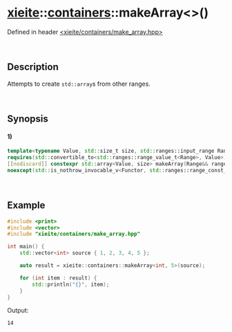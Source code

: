 # [xieite](../../xieite.md)\:\:[containers](../../containers.md)\:\:makeArray\<\>\(\)
Defined in header [<xieite/containers/make_array.hpp>](../../../include/xieite/containers/make_array.hpp)

&nbsp;

## Description
Attempts to create `std::array`s from other ranges.

&nbsp;

## Synopsis
#### 1)
```cpp
template<typename Value, std::size_t size, std::ranges::input_range Range, xieite::concepts::Functor<Value(std::ranges::range_reference_t<Range>)> Functor = decltype(XIEITE_LIFT_UNARY(static_cast<Value>))>
requires(std::convertible_to<std::ranges::range_value_t<Range>, Value>)
[[nodiscard]] constexpr std::array<Value, size> makeArray(Range&& range, Functor&& converter = Functor())
noexcept(std::is_nothrow_invocable_v<Functor, std::ranges::range_const_reference_t<Range>>);
```

&nbsp;

## Example
```cpp
#include <print>
#include <vector>
#include "xieite/containers/make_array.hpp"

int main() {
    std::vector<int> source { 1, 2, 3, 4, 5 };

    auto result = xieite::containers::makeArray<int, 5>(source);

    for (int item : result) {
        std::println("{}", item);
    }
}
```
Output:
```
14
```
